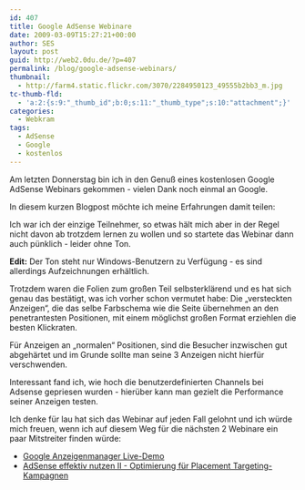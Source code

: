 ```yaml
---
id: 407
title: Google AdSense Webinare
date: 2009-03-09T15:27:21+00:00
author: SES
layout: post
guid: http://web2.0du.de/?p=407
permalink: /blog/google-adsense-webinars/
thumbnail:
  - http://farm4.static.flickr.com/3070/2284950123_49555b2bb3_m.jpg
tc-thumb-fld:
  - 'a:2:{s:9:"_thumb_id";b:0;s:11:"_thumb_type";s:10:"attachment";}'
categories:
  - Webkram
tags:
  - AdSense
  - Google
  - kostenlos
---
```

<img loading="lazy" alt="" src="http://web2.0du.de/pictures/google_sm.gif"    />Am letzten Donnerstag bin ich in den Genuß eines kostenlosen Google AdSense Webinars gekommen - vielen Dank noch einmal an Google.

In diesem kurzen Blogpost möchte ich meine Erfahrungen damit teilen:

Ich war ich der einzige Teilnehmer, so etwas hält mich aber in der Regel nicht davon ab trotzdem lernen zu wollen und so startete das Webinar dann auch pünklich - leider ohne Ton.

**Edit:** Der Ton steht nur Windows-Benutzern zu Verfügung - es sind allerdings Aufzeichnungen erhältlich.

Trotzdem waren die Folien zum großen Teil selbsterklärend und es hat sich genau das bestätigt, was ich vorher schon vermutet habe: Die &#8222;versteckten Anzeigen&#8220;, die das selbe Farbschema wie die Seite übernehmen an den penetrantesten Positionen, mit einem möglichst großen Format erziehlen die besten Klickraten.

Für Anzeigen an &#8222;normalen&#8220; Positionen, sind die Besucher inzwischen gut abgehärtet und im Grunde sollte man seine 3 Anzeigen nicht hierfür verschwenden.

Interessant fand ich, wie hoch die benutzerdefinierten Channels bei Adsense gepriesen wurden - hierüber kann man gezielt die Performance seiner Anzeigen testen.

Ich denke für lau hat sich das Webinar auf jeden Fall gelohnt und ich würde mich freuen, wenn ich auf diesem Weg für die nächsten 2 Webinare ein paar Mitstreiter finden würde:

  * [Google Anzeigenmanager Live-Demo](https://googleonline.webex.com/googleonline8-de/onstage/g.php?t=a&d=572801082)
  * [AdSense effektiv nutzen II - Optimierung für Placement Targeting-Kampagnen](https://googleonline.webex.com/googleonline8-de/onstage/g.php?d=572553188&t=a&EA=annettev%40google.com&ET=753db48019678302fcba6939b65524fd&ETR=6079cb4c9f394f3548e353fbd1ab6e12)

